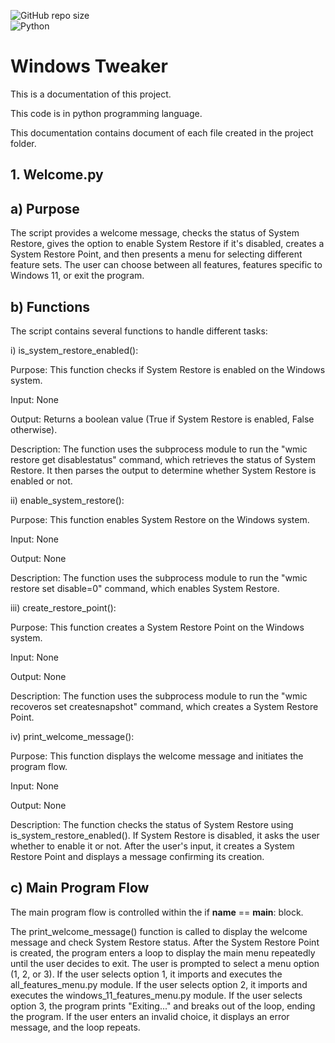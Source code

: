 ![GitHub repo size](https://img.shields.io/github/repo-size/ritaban06/Windows_tweaker)  
![Python](https://img.shields.io/badge/Python-3776AB?style=for-the-badge&logo=python&logoColor=white)

# Windows Tweaker
This is a documentation of this project.

This code is in python programming language.

This documentation contains document of each file created in the project folder.

## 1. Welcome.py

## a) Purpose

The script provides a welcome message, checks the status of System Restore, gives the option to enable System Restore if it's disabled, creates a System Restore Point, and then presents a menu for selecting different feature sets. The user can choose between all
features, features specific to Windows 11, or exit the program.

## b) Functions

The script contains several functions to handle different tasks:

i) is_system_restore_enabled():

Purpose: This function checks if System Restore is enabled on the Windows system.

Input: None

Output: Returns a boolean value (True if System Restore is enabled, False otherwise).

Description: The function uses the subprocess module to run the "wmic restore get disablestatus" command, which retrieves the status of  System Restore. It then parses the output to determine whether System Restore is enabled or not.

ii) enable_system_restore():

Purpose: This function enables System Restore on the Windows system.

Input: None

Output: None

Description: The function uses the subprocess module to run the "wmic restore set disable=0" command, which enables System Restore.

iii) create_restore_point():

Purpose: This function creates a System Restore Point on the Windows system.

Input: None

Output: None

Description: The function uses the subprocess module to run the "wmic recoveros set createsnapshot" command, which creates a System
Restore Point.

iv) print_welcome_message():

Purpose: This function displays the welcome message and initiates the program flow.

Input: None

Output: None

Description: The function checks the status of System Restore using is_system_restore_enabled(). If System Restore is disabled, it asks the user whether to enable it or not. After the user's input, it creates a System Restore Point and displays a message confirming its creation.

## c) Main Program Flow

The main program flow is controlled within the if __name__ == __main__: block.

The print_welcome_message() function is called to display the welcome message and check System Restore status. After the System Restore 
Point is created, the program enters a loop to display the main menu repeatedly until the user decides to exit. The user is prompted to 
select a menu option (1, 2, or 3). If the user selects option 1, it imports and executes the all_features_menu.py module. If the user 
selects option 2, it imports and executes the windows_11_features_menu.py module. If the user selects option 3, the program prints 
"Exiting..." and breaks out of the loop, ending the program. If the user enters an invalid choice, it displays an error message, and the
loop repeats.
